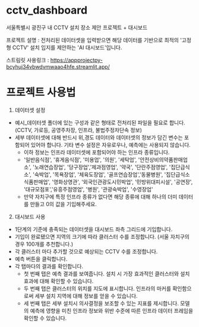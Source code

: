 # cctv_dashboard
서울특별시 광진구 내 CCTV 설치 장소 제안 프로젝트 + 대시보드

프로젝트 설명 : 전처리된 데이터셋을 입력받으면 해당 데이터를 기반으로 최적의 '고정형 CCTV' 설치 입지를 제안하는 'AI 대시보드'입니다.

스트림릿 사용링크 : https://appprojectpy-bcyhuj34vbwdvmwaao4hfe.streamlit.app/
# 프로젝트 사용법 
1. 데이터셋 설정 
  - 예시_데이터셋 폴더에 있는 구성과 같은 형태로 전처리된 파일을 필요로 합니다. (CCTV, 가로등, 공영주차장, 인프라, 불법주정차단속 정보)
  - 세부 데이터셋에 대해 반드시 위,경도 데이터와 데이터셋의 정보가 담긴 변수는 포함되어 있어야 합니다. 기타 변수 설정은 자유로우나, 예측에는 사용되지 않습니다.
    - 이하 정보는 인프라 데이터셋에 포함되어야 하는 인프라 종류입니다.
    -  '일반음식점', '휴게음식점', '미용업', '의원', '세탁업', '안전상비의약품판매업소', '노래연습장업', '당구장업','제과점영업', '약국', '단란주점영업', '집단급식소', '숙박업', '목욕장업', '체육도장업', '골프연습장업','동물병원', '집단급식소식품판매업', '영화상영관', '외국인관광도시민박업', '민방위대피시설', '공연장', '대규모점포','유흥주점영업', '병원', '관광숙박업', '수영장업'
    - 만약 자치구에 특정 인프라 종류가 없다면 해당 종류에 대해 하나의 더미 데이터를 만들고 0의 값을 기입해주세요.
2. 대시보드 사용
  - 1단계의 기준에 충족되는 데이터셋을 대시보드 좌측 그리드에 기입합니다.
  - 기입이 완료됐으면 지역의 크기에 따라 클러스터 수를 조정합니다. (서울 자치구의 경우 100개를 추천합니다.)
  - 각 클러스터 마다 추가할 것으로 예상되는 CCTV 수를 조정합니다.
  - 예측 버튼을 클릭합니다.
  - 각 탭마다의 결과를 확인합니다.
      - 첫 번째 탭은 예측 결과를 보여줍니다. 설치 시 가장 효과적인 클러스터와 설치 효과에 대해 확인할 수 있습니다.
      - 두 번째 탭은 클러스터의 위치를 지도에 표시합니다. 인프라의 마커를 확인함으로써 세부 설치 지역에 대해 정보를 얻을 수 있습니다.
      - 세 번째 탭은 세부 설치시 의사결정을 보조할 수 있는 지표를 제시합니다. 모델의 예측에 영향을 미친 인프라 정보와 위반 수준에 따른 인프라 데이터 프레임을 확인할 수 있습니다.
